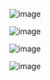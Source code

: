 ![image](https://github.com/kimmartelolives/laravel-practice/assets/61133176/0bc68cde-14b6-4427-b217-f27b20eb9c84)

![image](https://github.com/kimmartelolives/laravel-practice/assets/61133176/bee211c7-2cc2-4349-b2a2-4e9fb545f44e)

![image](https://github.com/kimmartelolives/laravel-practice/assets/61133176/fee233f2-f476-49ef-9fe2-ba88e3927b08)

![image](https://github.com/kimmartelolives/laravel-practice/assets/61133176/ec0d7c65-60b5-4bb4-857b-7d068e1053d8)
